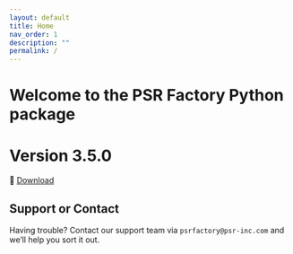 ```yaml
---
layout: default
title: Home
nav_order: 1
description: ""
permalink: /
---
```


# Welcome to the PSR Factory Python package


# Version 3.5.0

🔗 [Download](https://www.psr-inc.com/app/link/?t=d&f=factory_python-3.5.0-windows-x64-611f2ef-release.zip)


## Support or Contact

Having trouble? Contact our support team via `psrfactory@psr-inc.com` and we’ll help you sort it out.
